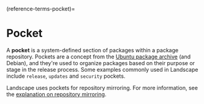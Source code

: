 (reference-terms-pocket)=
# Pocket

A **pocket** is a system-defined section of packages within a package repository. Pockets are a concept from the [Ubuntu package archive](https://canonical-ubuntu-packaging-guide.readthedocs-hosted.com/en/latest/explanation/archive/#archivepockets) (and Debian), and they're used to organize packages based on their purpose or stage in the release process. Some examples commonly used in Landscape include `release`, `updates` and `security` pockets.

Landscape uses pockets for repository mirroring. For more information, see the [explanation on repository mirroring](https://ubuntu.com/landscape/docs/explanation-about-repository-mirroring).

